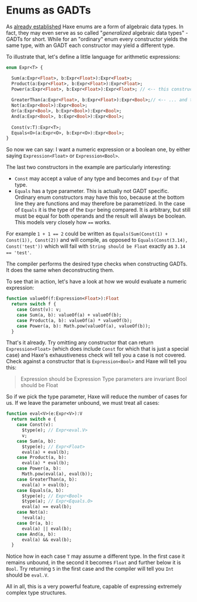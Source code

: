 [tags]: / "enum,pattern-matching,functional-programming"

# Enums as GADTs

As [already established](http://code.haxe.org/category/beginner/enum-adt.html) Haxe enums are a form of algebraic data types. In fact, they may even serve as so called "*generalized* algebraic data types" - GADTs for short. While for an "ordinary" enum every constructor yields the same type, with an GADT each constructor may yield a different type. 

To illustrate that, let's define a little language for arithmetic expressions:

```haxe
enum Expr<T> {

  Sum(a:Expr<Float>, b:Expr<Float>):Expr<Float>; 
  Product(a:Expr<Float>, b:Expr<Float>):Expr<Float>;
  Power(a:Expr<Float>, b:Expr<Float>):Expr<Float>; // <-- this constructor returns an Expr<Float> ...
  
  GreaterThan(a:Expr<Float>, b:Expr<Float>):Expr<Bool>;// <-- ... and this one an Expr<Bool>
  Not(a:Expr<Bool>):Expr<Bool>;
  Or(a:Expr<Bool>, b:Expr<Bool>):Expr<Bool>;
  And(a:Expr<Bool>, b:Expr<Bool>):Expr<Bool>;
  
  Const(v:T):Expr<T>;
  Equals<O>(a:Expr<O>, b:Expr<O>):Expr<Bool>;
}
```

So now we can say: I want a numeric expression or a boolean one, by either saying `Expression<Float>` or `Expression<Bool>`.

The last two constructors in the example are particularly interesting:

- `Const` may accept a value of any type and becomes and `Expr` of that type. 
- `Equals` has a type parameter. This is actually not GADT specific. Ordinary enum constructors may have this too, because at the bottom line they are functions and may therefore be parametrized. In the case of `Equals` it is the type of the `Expr` being compared. It is arbitrary, but still must be equal for both operands and the result will always be boolean. This models very closely how `==` works.

For example `1 + 1 == 2` could be written as `Equals(Sum(Const(1) + Const(1)), Const(2))` and will compile, as opposed to `Equals(Const(3.14), Const('test'))` which will fail with `String should be Float` exactly as `3.14 == 'test'`. 

The compiler performs the desired type checks when constructing GADTs. It does the same when deconstructing them. 

To see that in action, let's have a look at how we would evaluate a numeric expression:

```haxe
function valueOf(f:Expression<Float>):Float
  return switch f {
    case Const(v): v;
    case Sum(a, b): valueOf(a) + valueOf(b);
    case Product(a, b): valueOf(a) * valueOf(b);
    case Power(a, b): Math.pow(valueOf(a), valueOf(b));
  }
```

That's it already. Try omitting any constructor that can return `Expression<Float>` (which does include `Const` for which that is just a special case) and Haxe's exhaustiveness check will tell you a case is not covered. Check against a constructor that is `Expression<Bool>` and Haxe will tell you this:
  
> Expression<Bool> should be Expression<Float>
> Type parameters are invariant
> Bool should be Float

So if we pick the type parameter, Haxe will reduce the number of cases for us. If we leave the parameter unbound, we must treat all cases:
  
```haxe
function eval<V>(e:Expr<V>):V
  return switch e {
    case Const(v): 
      $type(e); // Expr<eval.V>
      v;
    case Sum(a, b): 
      $type(e); // Expr<Float>
      eval(a) + eval(b);
    case Product(a, b): 
      eval(a) * eval(b);
    case Power(a, b): 
      Math.pow(eval(a), eval(b));
    case GreaterThan(a, b): 
      eval(a) > eval(b);
    case Equals(a, b): 
      $type(e); // Expr<Bool>
      $type(a); // Expr<Equals.O>
      eval(a) == eval(b);
    case Not(a): 
      !eval(a);
    case Or(a, b): 
      eval(a) || eval(b);
    case And(a, b): 
      eval(a) && eval(b);
  }
```

Notice how in each case `T` may assume a different type. In the first case it remains unbound, in the second it becomes `Float` and further below it is `Bool`. Try returning `5` in the first case and the compiler will tell you `Int` should be `eval.V`.

All in all, this is a very powerful feature, capable of expressing extremely complex type structures.
